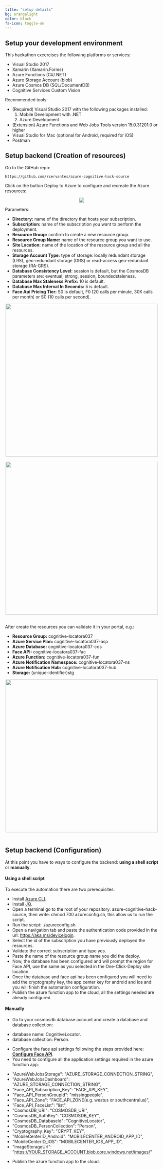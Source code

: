 ```yaml
---
title: "setup details"
bg: orangelight
color: black
fa-icon: toggle-on
---
```


## Setup your development environment

This hackathon excercises the following platforms or services:

- Visual Studio 2017
- Xamarin (Xamarin.Forms)
- Azure Functions (C#/.NET)
- Azure Storage Account (blob)
- Azure Cosmos DB (SQL/DocumentDB)
- Cognitive Services Custom Vision

Recommended tools:

+ (Required) Visual Studio 2017 with the following packages installed:
  1. Mobile Development with .NET
  2. Azure Development
+ (Extension) Azure Functions and Web Jobs Tools version 15.0.31201.0 or higher
+ Visual Studio for Mac (optional for Android, required for iOS)
+ Postman

## Setup backend (Creation of resources)

Go to the GitHub repo:

`https://github.com/rcervantes/azure-cognitive-hack-source`

Click on the button Deploy to Azure to configure and recreate the Azure resources:

<div style="text-align:center">
  <img src="https://azuredeploy.net/deploybutton.png" />
</div>

Parameters:

- **Directory:** name of the directory that hosts your subscription.
- **Subscription:** name of the subscription you want to perform the deployment.
- **Resource Group:** confirm to create a new resource group.
- **Resource Group Name:** name of the resource group you want to use.
- **Site Location:** name of the location of the resource group and all the resources.
- **Storage Account Type:** type of storage: locally redundant storage (LRS), geo-redundant storage (GRS) or read-access geo-redundant storage (RA-GRS).
- **Database Consistency Level:** session is default, but the CosmosDB parameters are: eventual, strong, session, boundedstaleness.
- **Database Max Staleness Prefix:** 10 is default.
- **Database Max Interval In Seconds:** 5 is default.
- **Face Api Pricing Tier:** S0 is default, F0 (20 calls per minute, 30K calls per month) or S0 (10 calls per second).

<div style="text-align:center">
  <img src="http://rcervantes.me/images/cognitive-locator-azure-deploy.png" width="500" />
</div>

<br />

<div style="text-align:center">
  <img src="http://rcervantes.me/images/cognitive-locator-azure-deploy2.png" width="500" />
</div>

<br />

After create the resources you can validate it in your portal, e.g.:

- **Resource Group:** cognitive-locatora037
- **Azure Service Plan:** cognitive-locatora037-asp
- **Azure Database:** cognitive-locatora037-cos
- **Face API:** cognitive-locatora037-fac
- **Azure Function:** cognitive-locatora037-fun
- **Azure Notification Namespace:** cognitive-locatora037-ns
- **Azure Notification Hub:** cognitive-locatora037-hub
- **Storage:** (unique-identifier)stg

<div style="text-align:center">
  <img src="http://rcervantes.me/images/cognitive-locator-resources.png" width="500" />
</div>

<br />

## Setup backend (Configuration)

At this point you have to ways to configure the backend: **using a shell script** or **manually**.

#### Using a shell script

To execute the automation there are two prerequisites:

- Install [Azure CLI](https://docs.microsoft.com/en-us/cli/azure/install-azure-cli?view=azure-cli-latest).
- Install [JQ](https://stedolan.github.io/jq/download/).
- Open a terminal go to the root of your repository: azure-cognitive-hack-source, then write: chmod 700 azureconfig.sh, this allow us to run the script.
- Run the script: ./azureconfig.sh.
- Open a navigation tab and paste the authentication code provided in the url: https://aka.ms/devicelogin.
- Select the id of the subscription you have previously deployed the resources.
- Validate the correct subscription and type yes.
- Paste the name of the resource group name you did the deploy.
- Now, the database has been configured and will prompt the region for Face API, use the same as you selected in the One-Click-Deploy site location.
- Once the database and face api has been configured you will need to add the cryptography key, the app center key for android and ios and you will finish the automation configuration.
- Publish the azure function app to the cloud, all the settings needed are already configured.

#### Manually

- Go to your cosmosdb database account and create a database and database collection:
* database name: CognitiveLocator.
* database collection: Person.
- Configure the face api settings following the steps provided here: **[Configure Face API](#configure-face-api)**.
- You need to configure all the application settings required in the azure function app:
* "AzureWebJobsStorage": "AZURE_STORAGE_CONNECTION_STRING",
* "AzureWebJobsDashboard": "AZURE_STORAGE_CONNECTION_STRING",
* "Face_API_Subscription_Key": "FACE_API_KEY",
* "Face_API_PersonGroupId": "missingpeople",
* "Face_API_Zone": "FACE_API_ZONE(e.g. westus or southcentralus)",
* "Face_API_FaceList": "list",
* "CosmosDB_URI": "COSMOSDB_URI",
* "CosmosDB_AuthKey": "COSMOSDB_KEY",
* "CosmosDB_DatabaseId": "CognitiveLocator",
* "CosmosDB_PersonCollection": "Person",
* "Cryptography_Key": "CRYPT_KEY",
* "MobileCenterID_Android": "MOBILECENTER_ANDROID_APP_ID",
* "MobileCenterID_iOS": "MOBILECENTER_IOS_APP_ID",
* "ImageStorageUrl": "https://YOUR_STORAGE_ACCOUNT.blob.core.windows.net/images/"
- Publish the azure function app to the cloud.
